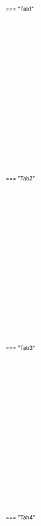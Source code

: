 === "Tab1"
  <div style="width: 100%; height: 400px">
    <logic-editor mode="design" showonly="and or not xor">
      <script type="application/json">
        {
        "v": 2,
        "in": [{"pos": [150, 210], "id": 7, "name": "Clock (horloge)", "val": 0, "isPushButton": true}],
        "components": [{"type": "counter", "pos": [230, 80], "in": [0, 1], "out": [2, 3, 4, 5, 6], "count": 4}],
        "wires": [[7, 0]]
        }
      </script>
    </logic-editor>
  </div>

=== "Tab2"
  <div style="width: 100%; height: 400px">
    <logic-editor mode="design" showonly="and or not xor">
      <script type="application/json">
        {
        "v": 2,
        "in": [{"pos": [150, 210], "id": 7, "name": "Clock (horloge)", "val": 0, "isPushButton": true}],
        "components": [{"type": "counter", "pos": [230, 80], "in": [0, 1], "out": [2, 3, 4, 5, 6], "count": 4}],
        "wires": [[7, 0]]
        }
      </script>
    </logic-editor>
  </div>
  
=== "Tab3"
  <div style="width: 100%; height: 400px">
    <logic-editor mode="design" showonly="and or not xor">
      <script type="application/json">
        {
        "v": 2,
        "in": [{"pos": [150, 210], "id": 7, "name": "Clock (horloge)", "val": 0, "isPushButton": true}],
        "components": [{"type": "counter", "pos": [230, 80], "in": [0, 1], "out": [2, 3, 4, 5, 6], "count": 4}],
        "wires": [[7, 0]]
        }
      </script>
    </logic-editor>
  </div>
  
=== "Tab4"
  <div style="width: 100%; height: 400px">
    <logic-editor mode="design" showonly="and or not xor">
      <script type="application/json">
        {
        "v": 2,
        "in": [{"pos": [150, 210], "id": 7, "name": "Clock (horloge)", "val": 0, "isPushButton": true}],
        "components": [{"type": "counter", "pos": [230, 80], "in": [0, 1], "out": [2, 3, 4, 5, 6], "count": 4}],
        "wires": [[7, 0]]
        }
      </script>
    </logic-editor>
  </div>
